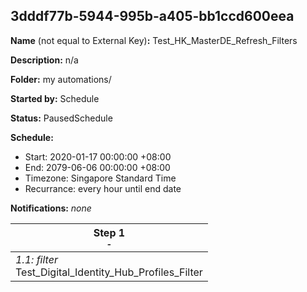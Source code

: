 ## 3dddf77b-5944-995b-a405-bb1ccd600eea

**Name** (not equal to External Key)**:** Test_HK_MasterDE_Refresh_Filters

**Description:** n/a

**Folder:** my automations/

**Started by:** Schedule

**Status:** PausedSchedule

**Schedule:**

* Start: 2020-01-17 00:00:00 +08:00
* End: 2079-06-06 00:00:00 +08:00
* Timezone: Singapore Standard Time
* Recurrance: every hour until end date

**Notifications:** _none_


| Step 1<br>_<small>-</small>_ |
| --- |
| _1.1: filter_<br>Test_Digital_Identity_Hub_Profiles_Filter |
